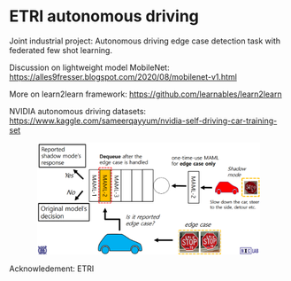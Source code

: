 # ETRI autonomous driving


Joint industrial project: Autonomous driving edge case detection task with federated few shot learning. 

Discussion on lightweight model MobileNet: https://alles9fresser.blogspot.com/2020/08/mobilenet-v1.html

More on learn2learn framework: https://github.com/learnables/learn2learn

NVIDIA autonomous driving datasets: https://www.kaggle.com/sameerqayyum/nvidia-self-driving-car-training-set



<div align="center">
	<img src="/Samples/diagram.PNG" width="80%" height="80%"/>
</div>
</a>

Acknowledement: ETRI 
